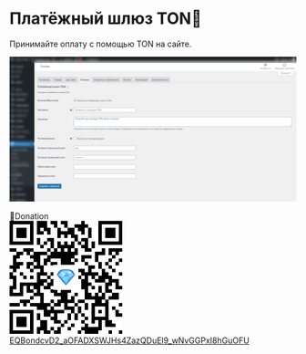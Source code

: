 # Платёжный шлюз TON💎
Принимайте оплату с помощью TON на сайте.

![screen](screen.png)


💸Donation
<br>
![qr](qr.png)
<br>
[EQBondcvD2_aOFADXSWJHs4ZazQDuEl9_wNvGGPxI8hGuOFU](ton://transfer/EQBondcvD2_aOFADXSWJHs4ZazQDuEl9_wNvGGPxI8hGuOFU)